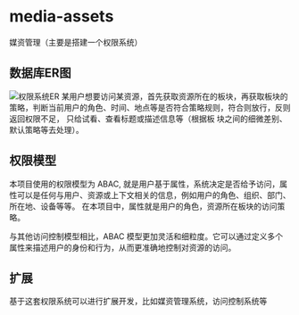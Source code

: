 # media-assets
媒资管理（主要是搭建一个权限系统）

## 数据库ER图
![权限系统ER](https://user-images.githubusercontent.com/89373858/229330714-20138421-278b-485e-960f-176735caa74e.png)
某用户想要访问某资源，首先获取资源所在的板块，再获取板块的策略，判断当前用户的角色、时间、地点等是否符合策略规则，符合则放行，反则返回权限不足，
只给试看、查看标题或描述信息等（根据板 块之间的细微差别、默认策略等去处理）。

## 权限模型

本项目使用的权限模型为 ABAC, 就是用户基于属性，系统决定是否给予访问，属性可以是任何与用户、资源或上下文相关的信息，例如用户的角色、组织、部门、所在地、设备等等。
在本项目中，属性就是用户的角色，资源所在板块的访问策略。

与其他访问控制模型相比，ABAC 模型更加灵活和细粒度。它可以通过定义多个属性来描述用户的身份和行为，从而更准确地控制对资源的访问。

## 扩展
基于这套权限系统可以进行扩展开发，比如媒资管理系统，访问控制系统等

